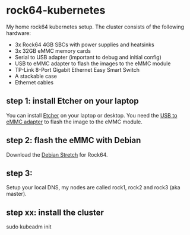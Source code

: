 # rock64-kubernetes
My home rock64 kubernetes setup. The cluster consists of the following hardware:
* 3x Rock64 4GB SBCs with power supplies and heatsinks
* 3x 32GB eMMC memory cards
* Serial to USB adapter (important to debug and initial config)
* USB to eMMC adapter to flash the images to the eMMC module
* TP-Link 8-Port Gigabit Ethernet Easy Smart Switch
* A stackable case 
* Ethernet cables


## step 1: install Etcher on your laptop
You can install [Etcher](https://etcher.io/) on your laptop or desktop. You need the [USB to eMMC adapter](https://www.pine64.org/?product=usb-adapter-for-emmc-module) to flash the image to the eMMC module.

## step 2: flash the eMMC with Debian 
Download the [Debian Stretch](http://wiki.pine64.org/index.php/ROCK64_Software_Release#Debian_Stretch) for Rock64.

## step 3: 

Setup your local DNS, my nodes are called rock1, rock2 and rock3 (aka master).

## step xx: install the cluster

sudo kubeadm init
